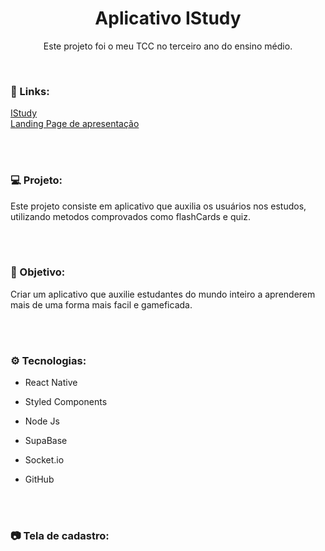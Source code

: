 <h1 align="center">Aplicativo IStudy</h1>
<p align="center">Este projeto foi o meu TCC no terceiro ano do ensino médio.</p> <br />

### 🔗 Links:
<a href="https://github.com/LucasTKP/Istudy">IStudy</a></br>
<a href="https://istudyy.vercel.app/">Landing Page de apresentação</a></br>

</br>
</br>

### 💻 Projeto:

Este projeto consiste em aplicativo que auxilia os usuários nos estudos, utilizando metodos comprovados como flashCards e quiz.

<br /> <br />

### 🎯 Objetivo:

Criar um aplicativo que auxilie estudantes do mundo inteiro a aprenderem mais de uma forma mais facil e gameficada.

<br /> <br />

### ⚙️ Tecnologias:

- React Native
- Styled Components
- Node Js
- SupaBase
- Socket.io
- GitHub

  <br /> <br />

### 📷 Tela de cadastro:


<br />
